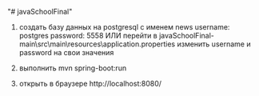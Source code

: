 "# javaSchoolFinal" 
1. создать базу данных на postgresql с именем news
username: postgres
password: 5558
ИЛИ
перейти в javaSchoolFinal-main\src\main\resources\application.properties
изменить username и password на свои значения

2. выполнить mvn spring-boot:run
3. открыть в браузере http://localhost:8080/

